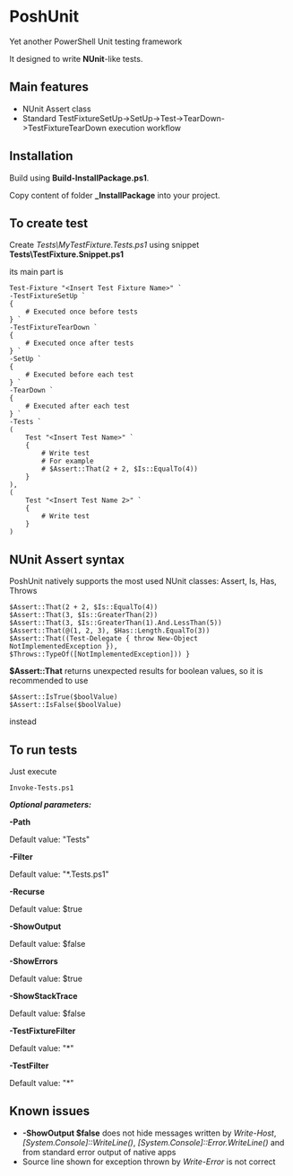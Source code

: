 # PoshUnit #

Yet another PowerShell Unit testing framework

It designed to write **NUnit**-like tests.

## Main features ##

* NUnit Assert class
* Standard TestFixtureSetUp->SetUp->Test->TearDown->TestFixtureTearDown execution workflow

## Installation ##

Build using **Build-InstallPackage.ps1**.

Copy content of folder **_InstallPackage** into your project.

## To create test ##

Create *Tests\MyTestFixture.Tests.ps1* using snippet **Tests\TestFixture.Snippet.ps1**

its main part is

    Test-Fixture "<Insert Test Fixture Name>" `
    -TestFixtureSetUp `
    {
        # Executed once before tests
    } `
    -TestFixtureTearDown `
    {
        # Executed once after tests
    } `
    -SetUp `
    {
        # Executed before each test
    } `
    -TearDown `
    {
        # Executed after each test
    } `
    -Tests `
    (
        Test "<Insert Test Name>" `
        {
            # Write test
            # For example
            # $Assert::That(2 + 2, $Is::EqualTo(4))
        }
    ),
    (
        Test "<Insert Test Name 2>" `
        {
            # Write test
        }
    )

## NUnit Assert syntax ##

PoshUnit natively supports the most used NUnit classes: Assert, Is, Has, Throws

    $Assert::That(2 + 2, $Is::EqualTo(4))
    $Assert::That(3, $Is::GreaterThan(2))
    $Assert::That(3, $Is::GreaterThan(1).And.LessThan(5))
    $Assert::That(@(1, 2, 3), $Has::Length.EqualTo(3))
    $Assert::That((Test-Delegate { throw New-Object NotImplementedException }), $Throws::TypeOf([NotImplementedException])) }

**$Assert::That** returns unexpected results for boolean values, so it is recommended to use

    $Assert::IsTrue($boolValue)
    $Assert::IsFalse($boolValue)

instead

## To run tests ##

Just execute

    Invoke-Tests.ps1

***Optional parameters:***

**-Path**

Default value: "Tests"
    
**-Filter**

Default value: "*.Tests.ps1"

**-Recurse**

Default value: $true

**-ShowOutput**

Default value: $false

**-ShowErrors**

Default value: $true

**-ShowStackTrace**

Default value: $false

**-TestFixtureFilter**

Default value: "*"

**-TestFilter**

Default value: "*"

## Known issues ##

* **-ShowOutput $false** does not hide messages written by *Write-Host*, *[System.Console]::WriteLine()*, *[System.Console]::Error.WriteLine()* and from standard error output of native apps
* Source line shown for exception thrown by *Write-Error* is not correct
